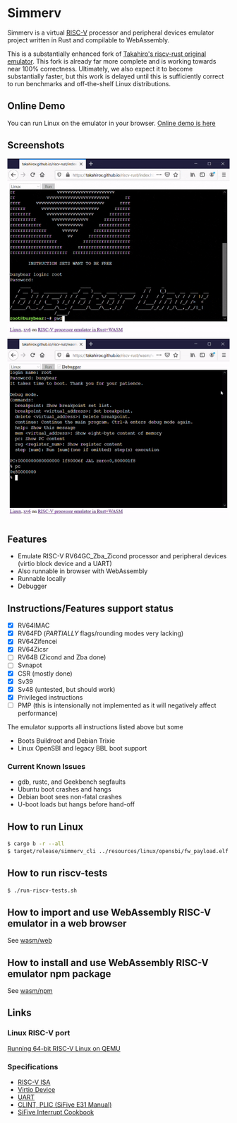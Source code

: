 # Simmerv

Simmerv is a virtual [RISC-V](https://riscv.org/) processor
and peripheral devices emulator project written in Rust and
compilable to WebAssembly.

This is a substantially enhanced fork of [Takahiro's riscv-rust
original emulator](https://github.com/takahirox/riscv-rust).  This
fork is already far more complete and is working towards near 100%
correctness.  Ultimately, we also expect it to become substantially
faster, but this work is delayed until this is sufficiently correct to
run benchmarks and off-the-shelf Linux distributions.

## Online Demo

You can run Linux on the emulator in your browser. [Online demo is
here](https://tommythorn.github.io/simmerv/wasm/web/index.html)

## Screenshots

![animation](./screenshots/animation.gif)
![debugger](./screenshots/debugger.gif)

## Features

- Emulate RISC-V RV64GC_Zba_Zicond processor and peripheral devices (virtio block
  device and a UART)
- Also runnable in browser with WebAssembly
- Runnable locally
- Debugger

## Instructions/Features support status

- [x] RV64IMAC
- [x] RV64FD (*PARTIALLY* flags/rounding modes very lacking)
- [x] RV64Zifencei
- [x] RV64Zicsr
- [ ] RV64B (Zicond and Zba done)
- [ ] Svnapot
- [x] CSR (mostly done)
- [x] Sv39
- [x] Sv48 (untested, but should work)
- [x] Privileged instructions
- [ ] PMP (this is intensionally not implemented as it will negatively affect performance)

The emulator supports all instructions listed above but some 

- Boots Buildroot and Debian Trixie
- Linux OpenSBI and legacy BBL boot support

### Current Known Issues

- gdb, rustc, and Geekbench segfaults
- Ubuntu boot crashes and hangs
- Debian boot sees non-fatal crashes
- U-boot loads but hangs before hand-off


## How to run Linux

```sh
$ cargo b -r --all
$ target/release/simmerv_cli ../resources/linux/opensbi/fw_payload.elf -f ../resources/linux/rootfs.img
```

## How to run riscv-tests

```sh
$ ./run-riscv-tests.sh
```

## How to import and use WebAssembly RISC-V emulator in a web browser

See [wasm/web](https://github.com/tommythorn/simmerv/tree/master/wasm/web)

## How to install and use WebAssembly RISC-V emulator npm package

See [wasm/npm](https://github.com/tommythorn/simmerv/tree/master/wasm/npm)

## Links

### Linux RISC-V port

[Running 64-bit RISC-V Linux on QEMU](https://risc-v-getting-started-guide.readthedocs.io/en/latest/linux-qemu.html)

### Specifications

- [RISC-V ISA](https://riscv.org/specifications/)
- [Virtio Device](https://docs.oasis-open.org/virtio/virtio/v1.1/csprd01/virtio-v1.1-csprd01.html)
- [UART](http://www.ti.com/lit/ug/sprugp1/sprugp1.pdf)
- [CLINT, PLIC (SiFive E31 Manual)](https://sifive.cdn.prismic.io/sifive%2Fc89f6e5a-cf9e-44c3-a3db-04420702dcc1_sifive+e31+manual+v19.08.pdf)
- [SiFive Interrupt Cookbook](https://sifive.cdn.prismic.io/sifive/0d163928-2128-42be-a75a-464df65e04e0_sifive-interrupt-cookbook.pdf)

